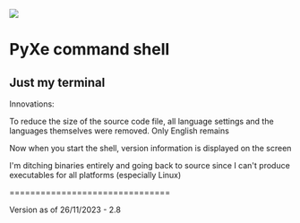 ![](https://preview.redd.it/khmbk7809f6c1.gif)
# PyXe command shell

## Just my terminal

Innovations:

To reduce the size of the source code file, all language settings and the languages ​​themselves were removed. Only English remains

Now when you start the shell, version information is displayed on the screen

I'm ditching binaries entirely and going back to source since I can't produce executables for all platforms (especially Linux)

===============================

Version as of 26/11/2023 - 2.8
